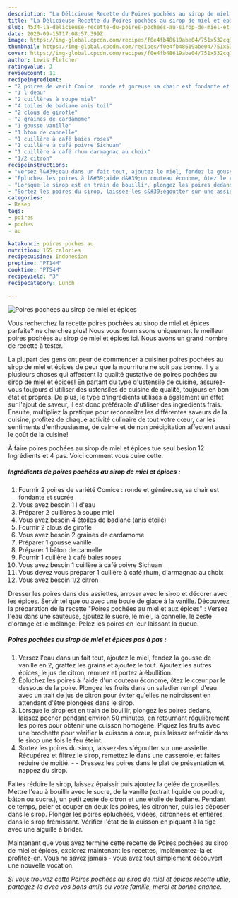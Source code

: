 ```yaml
---
description: "La Délicieuse Recette du Poires pochées au sirop de miel et épices"
title: "La Délicieuse Recette du Poires pochées au sirop de miel et épices"
slug: 4534-la-delicieuse-recette-du-poires-pochees-au-sirop-de-miel-et-epices
date: 2020-09-15T17:08:57.399Z
image: https://img-global.cpcdn.com/recipes/f0e4fb48619abe04/751x532cq70/poires-pochees-au-sirop-de-miel-et-epices-photo-principale-de-la-recette.jpg
thumbnail: https://img-global.cpcdn.com/recipes/f0e4fb48619abe04/751x532cq70/poires-pochees-au-sirop-de-miel-et-epices-photo-principale-de-la-recette.jpg
cover: https://img-global.cpcdn.com/recipes/f0e4fb48619abe04/751x532cq70/poires-pochees-au-sirop-de-miel-et-epices-photo-principale-de-la-recette.jpg
author: Lewis Fletcher
ratingvalue: 3
reviewcount: 11
recipeingredient:
- "2 poires de varit Comice  ronde et gnreuse sa chair est fondante et sucre"
- "1 l deau"
- "2 cuillères à soupe miel"
- "4 toiles de badiane anis toil"
- "2 clous de girofle"
- "2 graines de cardamome"
- "1 gousse vanille"
- "1 bton de cannelle"
- "1 cuillère à café baies roses"
- "1 cuillère à café poivre Sichuan"
- "1 cuillère à café rhum darmagnac au choix"
- "1/2 citron"
recipeinstructions:
- "Versez l&#39;eau dans un fait tout, ajoutez le miel, fendez la gousse de vanille en 2, grattez les grains et ajoutez le tout. Ajoutez les autres épices, le jus de citron, remuez et portez à ébullition."
- "Épluchez les poires à l&#39;aide d&#39;un couteau économe, ôtez le cœur par le dessous de la poire. Plongez les fruits dans un saladier rempli d&#39;eau avec un trait de jus de citron pour éviter qu&#39;elles ne noircissent en attendant d&#39;être plongées dans le sirop."
- "Lorsque le sirop est en train de bouillir, plongez les poires dedans, laissez pocher pendant environ 50 minutes, en retournant régulièrement les poires pour obtenir une cuisson homogène. Piquez les fruits avec une brochette pour vérifier la cuisson à cœur, puis laissez refroidir dans le sirop une fois le feu éteint."
- "Sortez les poires du sirop, laissez-les s&#39;égoutter sur une assiette. Récupérez et filtrez le sirop, remettez le dans une casserole, et faites réduire de moitié.  Dressez les poires dans le plat de présentation et nappez du sirop."
categories:
- Resep
tags:
- poires
- poches
- au

katakunci: poires poches au 
nutrition: 155 calories
recipecuisine: Indonesian
preptime: "PT14M"
cooktime: "PT54M"
recipeyield: "3"
recipecategory: Lunch

---
```



![Poires pochées au sirop de miel et épices](https://img-global.cpcdn.com/recipes/f0e4fb48619abe04/751x532cq70/poires-pochees-au-sirop-de-miel-et-epices-photo-principale-de-la-recette.jpg)

Vous recherchez la recette poires pochées au sirop de miel et épices parfaite? ne cherchez plus! Nous vous fournissons uniquement le meilleur poires pochées au sirop de miel et épices ici. Nous avons un grand nombre de recette à tester.

La plupart des gens ont peur de commencer à cuisiner poires pochées au sirop de miel et épices de peur que la nourriture ne soit pas bonne. Il y a plusieurs choses qui affectent la qualité gustative de poires pochées au sirop de miel et épices! En partant du type d'ustensile de cuisine, assurez-vous toujours d'utiliser des ustensiles de cuisine de qualité, toujours en bon état et propres. De plus, le type d'ingrédients utilisés a également un effet sur l'ajout de saveur, il est donc préférable d'utiliser des ingrédients frais. Ensuite, multipliez la pratique pour reconnaître les différentes saveurs de la cuisine, profitez de chaque activité culinaire de tout votre cœur, car les sentiments d'enthousiasme, de calme et de non précipitation affectent aussi le goût de la cuisine!

<!--inarticleads1-->

À faire poires pochées au sirop de miel et épices tue seul besion 12 Ingrédients et 4 pas. Voici comment vous cuire cette.

##### Ingrédients de poires pochées au sirop de miel et épices :

1. Fournir 2 poires de variété Comice : ronde et généreuse, sa chair est fondante et sucrée
1. Vous avez besoin 1 l d&#39;eau
1. Préparer 2 cuillères à soupe miel
1. Vous avez besoin 4 étoiles de badiane (anis étoilé)
1. Fournir 2 clous de girofle
1. Vous avez besoin 2 graines de cardamome
1. Préparer 1 gousse vanille
1. Préparer 1 bâton de cannelle
1. Fournir 1 cuillère à café baies roses
1. Vous avez besoin 1 cuillère à café poivre Sichuan
1. Vous devez vous préparer 1 cuillère à café rhum, d&#39;armagnac au choix
1. Vous avez besoin 1/2 citron


Dresser les poires dans des assiettes, arroser avec le sirop et décorer avec les épices. Servir tel que ou avec une boule de glace à la vanille. Découvrez la préparation de la recette &#34;Poires pochées au miel et aux épices&#34; : Versez l&#39;eau dans une sauteuse, ajoutez le sucre, le miel, la cannelle, le zeste d&#39;orange et le mélange. Pelez les poires en leur laissant la queue. 

<!--inarticleads2-->

##### Poires pochées au sirop de miel et épices pas à pas :

1. Versez l&#39;eau dans un fait tout, ajoutez le miel, fendez la gousse de vanille en 2, grattez les grains et ajoutez le tout. Ajoutez les autres épices, le jus de citron, remuez et portez à ébullition.
1. Épluchez les poires à l&#39;aide d&#39;un couteau économe, ôtez le cœur par le dessous de la poire. Plongez les fruits dans un saladier rempli d&#39;eau avec un trait de jus de citron pour éviter qu&#39;elles ne noircissent en attendant d&#39;être plongées dans le sirop.
1. Lorsque le sirop est en train de bouillir, plongez les poires dedans, laissez pocher pendant environ 50 minutes, en retournant régulièrement les poires pour obtenir une cuisson homogène. Piquez les fruits avec une brochette pour vérifier la cuisson à cœur, puis laissez refroidir dans le sirop une fois le feu éteint.
1. Sortez les poires du sirop, laissez-les s&#39;égoutter sur une assiette. Récupérez et filtrez le sirop, remettez le dans une casserole, et faites réduire de moitié. -  - Dressez les poires dans le plat de présentation et nappez du sirop.


Faites réduire le sirop, laissez épaissir puis ajoutez la gelée de groseilles. Mettre l&#39;eau à bouillir avec le sucre, de la vanille (extrait liquide ou poudre, bâton ou sucre.), un petit zeste de citron et une étoile de badiane. Pendant ce temps, peler et couper en deux les poires, les citronner, puis les déposer dans le sirop. Plonger les poires épluchées, vidées, citronnées et entières dans le sirop frémissant. Vérifier l&#39;état de la cuisson en piquant à la tige avec une aiguille à brider. 

<!--inarticleads1-->

<p>
Maintenant que vous avez terminé cette recette de Poires pochées au sirop de miel et épices, explorez maintenant les recettes, implémentez-la et profitez-en. Vous ne savez jamais - vous avez tout simplement découvert une nouvelle vocation.
</p>

<p>
<i>Si vous trouvez cette Poires pochées au sirop de miel et épices recette utile, partagez-la avec vos bons amis ou votre famille, merci et bonne chance.</i>
</p>

